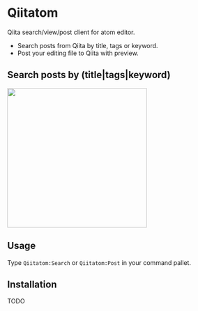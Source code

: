 # Qiitatom
Qiita search/view/post client for atom editor.
 - Search posts from Qiita by title, tags or keyword.
 - Post your editing file to Qiita with preview.

## Search posts by (title|tags|keyword)
<img src='./screenshot.gif' width="320">

## Usage
Type `Qiitatom:Search` or `Qiitatom:Post` in your command pallet.

## Installation
TODO
